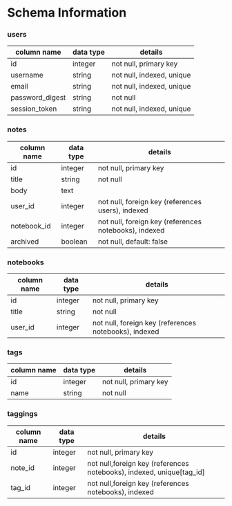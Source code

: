 # Schema Information 

### users 

| column name   | data type     | details|
| ------------- |-------------| -----|
| id     |integer | not null, primary key |
| username      | string     |   not null, indexed, unique |
| email | string      |    not null, indexed, unique |
| password_digest | string      |  not null |
| session_token | string      |  not null, indexed, unique |

### notes

| column name   | data type     | details|
| ------------- |-------------| -----|
| id     |integer | not null, primary key |
| title      | string     |   not null|
| body       | text      |  		|
| user_id | integer      |  not null, foreign key (references users), indexed |
| notebook_id | integer     |  not null, foreign key (references notebooks), indexed |
| archived | boolean     |  not null, default: false |

### notebooks

| column name   | data type     | details|
| ------------- |-------------| -----|
| id     |integer         | not null, primary key |
| title     | string     |   not null|
| user_id | integer     |  not null, foreign key (references notebooks), indexed |

### tags

| column name   | data type     | details|
| ------------- |-------------| -----|
| id     |integer | not null, primary key |
| name     | string     |   not null|

### taggings

| column name   | data type     | details|
| ------------- |-------------| -----|
| id     |integer | not null, primary key |
| note_id     | integer     |   not null,foreign key (references notebooks), indexed, unique[tag_id]|
| tag_id      | integer     |   not null,foreign key (references notebooks), indexed | 





